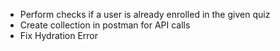 - Perform checks if a user is already enrolled in the given quiz
- Create collection in postman for API calls
- Fix Hydration Error
